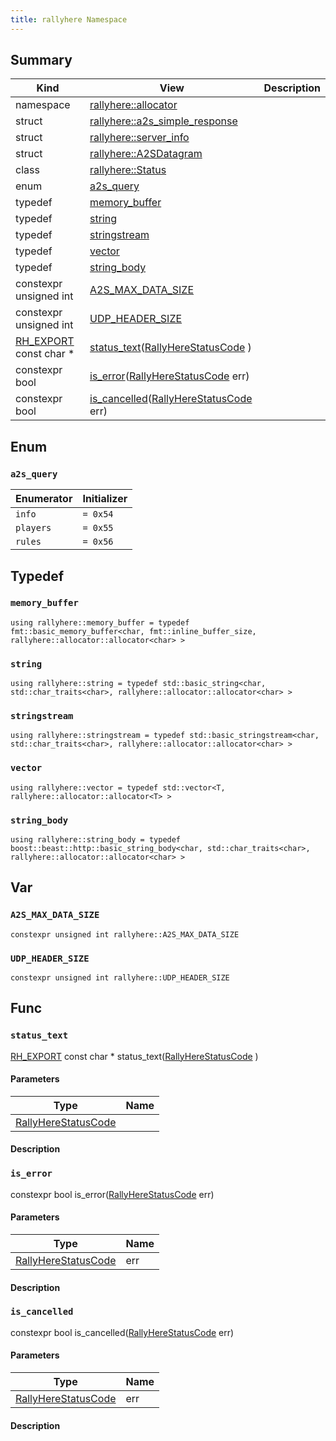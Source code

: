 ```yaml
---
title: rallyhere Namespace
---
```


## Summary
| Kind | View | Description |
|------|------|-------------|
|namespace|[rallyhere::allocator](/game-host-adapter/namespacerallyhere_1_1allocatorxml/#namespacerallyhere_1_1allocator)||
|struct|[rallyhere::a2s_simple_response](/game-host-adapter/structrallyhere_1_1a2s__simple__responsexml/#structrallyhere_1_1a2s__simple__response)||
|struct|[rallyhere::server_info](/game-host-adapter/structrallyhere_1_1server__infoxml/#structrallyhere_1_1server__info)||
|struct|[rallyhere::A2SDatagram](/game-host-adapter/structrallyhere_1_1a2sdatagramxml/#structrallyhere_1_1A2SDatagram)||
|class|[rallyhere::Status](/game-host-adapter/classrallyhere_1_1statusxml/#classrallyhere_1_1Status)||
|enum|[a2s_query](/game-host-adapter/namespacerallyherexml/#namespacerallyhere_1a0afcd5afb55b621622fd5e2f7b4a0566)||
|typedef|[memory_buffer](/game-host-adapter/namespacerallyherexml/#namespacerallyhere_1a7f5299480c8b27fb1ecb8a48090074be)||
|typedef|[string](/game-host-adapter/namespacerallyherexml/#namespacerallyhere_1a06e017abf8a0212e162b377dc793078e)||
|typedef|[stringstream](/game-host-adapter/namespacerallyherexml/#namespacerallyhere_1ae6c398b5cead92743640822e3a687302)||
|typedef|[vector](/game-host-adapter/namespacerallyherexml/#namespacerallyhere_1a9822d3fb78edd3730ef97afb9b2c06d9)||
|typedef|[string_body](/game-host-adapter/namespacerallyherexml/#namespacerallyhere_1a6a86fdf96ef7e4a9876d443a6bba29ec)||
|constexpr unsigned int|[A2S_MAX_DATA_SIZE](/game-host-adapter/namespacerallyherexml/#namespacerallyhere_1a17f51994891fa6aade759ea62f75fbdd)||
|constexpr unsigned int|[UDP_HEADER_SIZE](/game-host-adapter/namespacerallyherexml/#namespacerallyhere_1a1b4c37b3daf7e45441669ac1b5a251f5)||
|[RH_EXPORT](/game-host-adapter/c__platform_8hxml/#c__platform_8h_1ab0f7a4ccdb6515b62edbb26fd4cd0808) const char *|[status_text](/game-host-adapter/namespacerallyherexml/#namespacerallyhere_1a01f61b99849af1519d941b913b1fb746)([RallyHereStatusCode](/game-host-adapter/c__status_8hxml/#c__status_8h_1a95ac5c56776303edbbc5c3f125916784) )||
|constexpr bool|[is_error](/game-host-adapter/namespacerallyherexml/#namespacerallyhere_1aaebe4b7543e4994038781a51d57e9bae)([RallyHereStatusCode](/game-host-adapter/c__status_8hxml/#c__status_8h_1a95ac5c56776303edbbc5c3f125916784) err)||
|constexpr bool|[is_cancelled](/game-host-adapter/namespacerallyherexml/#namespacerallyhere_1a32e5c5dcdf2d843bff452a896dc45d48)([RallyHereStatusCode](/game-host-adapter/c__status_8hxml/#c__status_8h_1a95ac5c56776303edbbc5c3f125916784) err)||
## Enum




### `a2s_query` <a id="namespacerallyhere_1a0afcd5afb55b621622fd5e2f7b4a0566"></a>




| Enumerator | Initializer|
|------------|------------|
|`info`|`= 0x54`|
|`players`|`= 0x55`|
|`rules`|`= 0x56`|



## Typedef



### `memory_buffer` <a id="namespacerallyhere_1a7f5299480c8b27fb1ecb8a48090074be"></a>

`using rallyhere::memory_buffer = typedef fmt::basic_memory_buffer<char, fmt::inline_buffer_size, rallyhere::allocator::allocator<char> >`




### `string` <a id="namespacerallyhere_1a06e017abf8a0212e162b377dc793078e"></a>

`using rallyhere::string = typedef std::basic_string<char, std::char_traits<char>, rallyhere::allocator::allocator<char> >`




### `stringstream` <a id="namespacerallyhere_1ae6c398b5cead92743640822e3a687302"></a>

`using rallyhere::stringstream = typedef std::basic_stringstream<char, std::char_traits<char>, rallyhere::allocator::allocator<char> >`




### `vector` <a id="namespacerallyhere_1a9822d3fb78edd3730ef97afb9b2c06d9"></a>

`using rallyhere::vector = typedef std::vector<T, rallyhere::allocator::allocator<T> >`




### `string_body` <a id="namespacerallyhere_1a6a86fdf96ef7e4a9876d443a6bba29ec"></a>

`using rallyhere::string_body = typedef boost::beast::http::basic_string_body<char, std::char_traits<char>, rallyhere::allocator::allocator<char> >`





## Var



### `A2S_MAX_DATA_SIZE` <a id="namespacerallyhere_1a17f51994891fa6aade759ea62f75fbdd"></a>

`constexpr unsigned int rallyhere::A2S_MAX_DATA_SIZE`






### `UDP_HEADER_SIZE` <a id="namespacerallyhere_1a1b4c37b3daf7e45441669ac1b5a251f5"></a>

`constexpr unsigned int rallyhere::UDP_HEADER_SIZE`







## Func



### `status_text` <a id="namespacerallyhere_1a01f61b99849af1519d941b913b1fb746"></a>

[RH_EXPORT](/game-host-adapter/c__platform_8hxml/#c__platform_8h_1ab0f7a4ccdb6515b62edbb26fd4cd0808) const char * status_text([RallyHereStatusCode](/game-host-adapter/c__status_8hxml/#c__status_8h_1a95ac5c56776303edbbc5c3f125916784) )

#### Parameters

| Type | Name |
|------|------|
|[RallyHereStatusCode](/game-host-adapter/c__status_8hxml/#c__status_8h_1a95ac5c56776303edbbc5c3f125916784)||

#### Description






### `is_error` <a id="namespacerallyhere_1aaebe4b7543e4994038781a51d57e9bae"></a>

constexpr bool is_error([RallyHereStatusCode](/game-host-adapter/c__status_8hxml/#c__status_8h_1a95ac5c56776303edbbc5c3f125916784) err)

#### Parameters

| Type | Name |
|------|------|
|[RallyHereStatusCode](/game-host-adapter/c__status_8hxml/#c__status_8h_1a95ac5c56776303edbbc5c3f125916784)|err|

#### Description






### `is_cancelled` <a id="namespacerallyhere_1a32e5c5dcdf2d843bff452a896dc45d48"></a>

constexpr bool is_cancelled([RallyHereStatusCode](/game-host-adapter/c__status_8hxml/#c__status_8h_1a95ac5c56776303edbbc5c3f125916784) err)

#### Parameters

| Type | Name |
|------|------|
|[RallyHereStatusCode](/game-host-adapter/c__status_8hxml/#c__status_8h_1a95ac5c56776303edbbc5c3f125916784)|err|

#### Description







